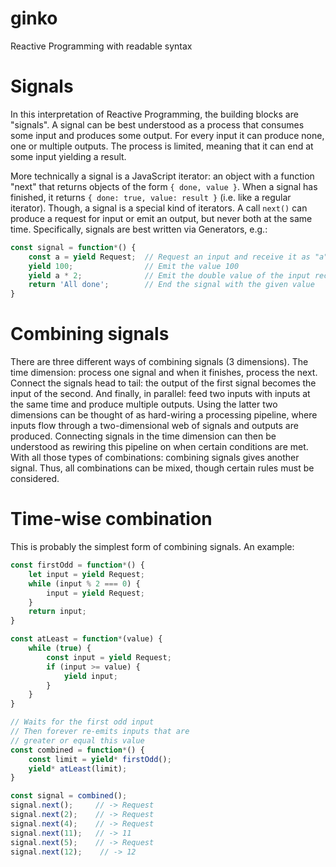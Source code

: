 # ginko
Reactive Programming with readable syntax

# Signals
In this interpretation of Reactive Programming, the building blocks are "signals". A signal can be best understood as a process that consumes some input and produces some output. For every input it can produce none, one or multiple outputs. The process is limited, meaning that it can end at some input yielding a result.

More technically a signal is a JavaScript iterator: an object with a function "next" that returns objects of the form `{ done, value }`. When a signal has finished, it returns `{ done: true, value: result }` (i.e. like a regular iterator). Though, a signal is a special kind of iterators. A call `next()` can produce a request for input or emit an output, but never both at the same time. Specifically, signals are best written via Generators, e.g.:

```javascript
const signal = function*() {
	const a = yield Request;  // Request an input and receive it as "a". "Request" is a special object.
	yield 100;                // Emit the value 100
	yield a * 2;              // Emit the double value of the input received above
	return 'All done';        // End the signal with the given value
}
```

# Combining signals
There are three different ways of combining signals (3 dimensions). The time dimension: process one signal and when it finishes, process the next. Connect the signals head to tail: the output of the first signal becomes the input of the second. And finally, in parallel: feed two inputs with inputs at the same time and produce multiple outputs. Using the latter two dimensions can be thought of as hard-wiring a processing pipeline, where inputs flow through a two-dimensional web of signals and outputs are produced. Connecting signals in the time dimension can then be understood as rewiring this pipeline on when certain conditions are met. With all those types of combinations: combining signals gives another signal. Thus, all combinations can be mixed, though certain rules must be considered.

# Time-wise combination
This is probably the simplest form of combining signals. An example:
```javascript
const firstOdd = function*() {
	let input = yield Request;
	while (input % 2 === 0) {
		input = yield Request;
	}
	return input;
}

const atLeast = function*(value) {
	while (true) {
		const input = yield Request;
		if (input >= value) {
			yield input;
		}
	}
}

// Waits for the first odd input
// Then forever re-emits inputs that are
// greater or equal this value
const combined = function*() {
	const limit = yield* firstOdd();
	yield* atLeast(limit);
}

const signal = combined();
signal.next();     // -> Request
signal.next(2);    // -> Request
signal.next(4);    // -> Request
signal.next(11);   // -> 11
signal.next(5);    // -> Request
signal.next(12);    // -> 12

```
